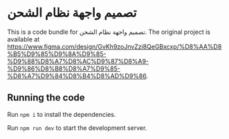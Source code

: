 
  # تصميم واجهة نظام الشحن

  This is a code bundle for تصميم واجهة نظام الشحن. The original project is available at https://www.figma.com/design/GvKh9zoJnvZzi8QeGBxcxp/%D8%AA%D8%B5%D9%85%D9%8A%D9%85-%D9%88%D8%A7%D8%AC%D9%87%D8%A9-%D9%86%D8%B8%D8%A7%D9%85-%D8%A7%D9%84%D8%B4%D8%AD%D9%86.

  ## Running the code

  Run `npm i` to install the dependencies.

  Run `npm run dev` to start the development server.
  